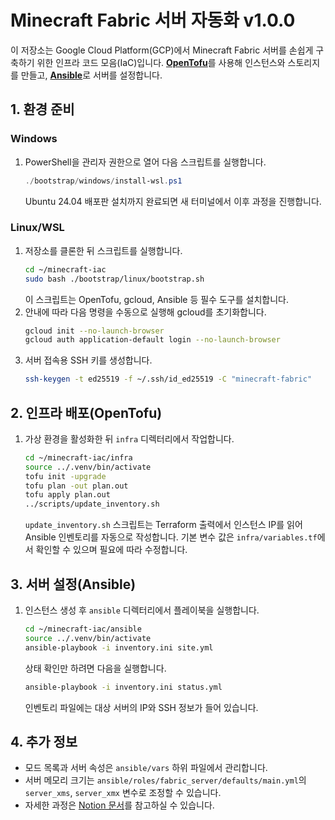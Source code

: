 # Minecraft Fabric 서버 자동화 v1.0.0

이 저장소는 Google Cloud Platform(GCP)에서 Minecraft Fabric 서버를 손쉽게 구축하기 위한 인프라 코드 모음(IaC)입니다. 
[**OpenTofu**](https://opentofu.org/)를 사용해 인스턴스와 스토리지를 만들고, [**Ansible**](https://docs.ansible.com/)로 서버를 설정합니다.

## 1. 환경 준비

### Windows
1. PowerShell을 관리자 권한으로 열어 다음 스크립트를 실행합니다.
   ```powershell
   ./bootstrap/windows/install-wsl.ps1
   ```
   Ubuntu 24.04 배포판 설치까지 완료되면 새 터미널에서 이후 과정을 진행합니다.

### Linux/WSL
1. 저장소를 클론한 뒤 스크립트를 실행합니다.
   ```bash
   cd ~/minecraft-iac
   sudo bash ./bootstrap/linux/bootstrap.sh
   ```
   이 스크립트는 OpenTofu, gcloud, Ansible 등 필수 도구를 설치합니다.
2. 안내에 따라 다음 명령을 수동으로 실행해 gcloud를 초기화합니다.
   ```bash
   gcloud init --no-launch-browser
   gcloud auth application-default login --no-launch-browser
   ```
3. 서버 접속용 SSH 키를 생성합니다.
   ```bash
   ssh-keygen -t ed25519 -f ~/.ssh/id_ed25519 -C "minecraft-fabric"
   ```

## 2. 인프라 배포(OpenTofu)
1. 가상 환경을 활성화한 뒤 `infra` 디렉터리에서 작업합니다.
   ```bash
   cd ~/minecraft-iac/infra
   source ../.venv/bin/activate
   tofu init -upgrade
   tofu plan -out plan.out
   tofu apply plan.out
   ../scripts/update_inventory.sh
   ```
   `update_inventory.sh` 스크립트는 Terraform 출력에서 인스턴스 IP를 읽어 Ansible 인벤토리를 자동으로 작성합니다.
   기본 변수 값은 `infra/variables.tf`에서 확인할 수 있으며 필요에 따라 수정합니다.

## 3. 서버 설정(Ansible)
1. 인스턴스 생성 후 `ansible` 디렉터리에서 플레이북을 실행합니다.
   ```bash
   cd ~/minecraft-iac/ansible
   source ../.venv/bin/activate
   ansible-playbook -i inventory.ini site.yml
   ```
   상태 확인만 하려면 다음을 실행합니다.
   ```bash
   ansible-playbook -i inventory.ini status.yml
   ```
   인벤토리 파일에는 대상 서버의 IP와 SSH 정보가 들어 있습니다.

## 4. 추가 정보
- 모드 목록과 서버 속성은 `ansible/vars` 하위 파일에서 관리합니다.
- 서버 메모리 크기는 `ansible/roles/fabric_server/defaults/main.yml`의 `server_xms`, `server_xmx` 변수로 조정할 수 있습니다.
- 자세한 과정은 [Notion 문서](https://www.notion.so/MC-2241afe72e6980da8b2ac86e0bcf270e)를 참고하실 수 있습니다.


